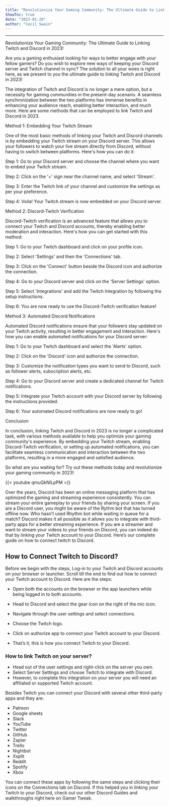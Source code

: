 ```yaml
---
title: "Revolutionize Your Gaming Community: The Ultimate Guide to Linking Twitch and Discord in 2023!"
ShowToc: true 
date: "2023-01-20"
author: "Cecil Swain"
---
```

*****
Revolutionize Your Gaming Community: The Ultimate Guide to Linking Twitch and Discord in 2023!

Are you a gaming enthusiast looking for ways to better engage with your fellow gamers? Do you wish to explore new ways of keeping your Discord server and Twitch channel in sync? The solution to all your woes is right here, as we present to you the ultimate guide to linking Twitch and Discord in 2023!

The integration of Twitch and Discord is no longer a mere option, but a necessity for gaming communities in the present-day scenario. A seamless synchronization between the two platforms has immense benefits in enhancing your audience reach, enabling better interaction, and much more. Here are some methods that can be employed to link Twitch and Discord in 2023.

Method 1: Embedding Your Twitch Stream

One of the most basic methods of linking your Twitch and Discord channels is by embedding your Twitch stream on your Discord server. This allows your followers to watch your live stream directly from Discord, without having to switch between platforms. Here's how you can do it:

Step 1: Go to your Discord server and choose the channel where you want to embed your Twitch stream.

Step 2: Click on the '+' sign near the channel name, and select 'Stream'.

Step 3: Enter the Twitch link of your channel and customize the settings as per your preference.

Step 4: Voila! Your Twitch stream is now embedded on your Discord server.

Method 2: Discord-Twitch Verification

Discord-Twitch verification is an advanced feature that allows you to connect your Twitch and Discord accounts, thereby enabling better moderation and interaction. Here's how you can get started with this method:

Step 1: Go to your Twitch dashboard and click on your profile icon.

Step 2: Select 'Settings' and then the 'Connections' tab.

Step 3: Click on the 'Connect' button beside the Discord icon and authorize the connection.

Step 4: Go to your Discord server and click on the 'Server Settings' option.

Step 5: Select 'Integrations' and add the Twitch Integration by following the setup instructions.

Step 6: You are now ready to use the Discord-Twitch verification feature!

Method 3: Automated Discord Notifications

Automated Discord notifications ensure that your followers stay updated on your Twitch activity, resulting in better engagement and interaction. Here's how you can enable automated notifications for your Discord server:

Step 1: Go to your Twitch dashboard and select the 'Alerts' option.

Step 2: Click on the 'Discord' icon and authorize the connection.

Step 3: Customize the notification types you want to send to Discord, such as follower alerts, subscription alerts, etc.

Step 4: Go to your Discord server and create a dedicated channel for Twitch notifications.

Step 5: Integrate your Twitch account with your Discord server by following the instructions provided.

Step 6: Your automated Discord notifications are now ready to go!

Conclusion

In conclusion, linking Twitch and Discord in 2023 is no longer a complicated task, with various methods available to help you optimize your gaming community's experience. By embedding your Twitch stream, enabling Discord-Twitch verification, or setting up automated notifications, you can facilitate seamless communication and interaction between the two platforms, resulting in a more engaged and satisfied audience.

So what are you waiting for? Try out these methods today and revolutionize your gaming community in 2023!

{{< youtube qmuQkNlLpPM >}} 



Over the years, Discord has been an online messaging platform that has optimized the gaming and streaming experience consistently. You can stream your entire gameplay to your friends by sharing your screen. If you are a Discord user, you might be aware of the Rythm bot that has turned offline now. Who hasn’t used Rhythm bot while waiting in queue for a match? Discord makes it all possible as it allows you to integrate with third-party apps for a better streaming experience. If you are a streamer and want to stream your videos to your friends on Discord, you can indeed do that by linking your Twitch account to your Discord. Here’s our complete guide on how to connect twitch to Discord.
 
## How to Connect Twitch to Discord?
 
Before we begin with the steps, Log-in to your Twitch and Discord accounts on your browser or launcher. Scroll till the end to find out how to connect your Twitch account to Discord. Here are the steps:
 
- Open both the accounts on the browser or the app launchers while being logged in to both accounts.
 - Head to Discord and select the gear icon on the right of the mic icon.
 - Navigate through the user settings and select connections.

 

 
- Choose the Twitch logo.

 
- Click on authorize app to connect your Twitch account to your Discord.

 
- That’s it, this is how you connect Twitch to your Discord.

 
### How to link Twitch on your server?
 
- Head out of the user settings and right-click on the server you own.
 - Select Server Settings and choose Twitch to integrate with Discord.
 - However, to complete this integration on your server you will need an affiliated or supported Twitch account.

 
Besides Twitch you can connect your Discord with several other third-party apps and they are:
 
- Patreon
 - Google sheets
 - Slack
 - YouTube
 - Twitter
 - GitHub
 - Zapier
 - Trello
 - Nightbot
 - Xsplit
 - Reddit
 - Spotify
 - Xbox

 
You can connect these apps by following the same steps and clicking their icons on the Connections tab on Discord. If this helped you in linking your Twitch to your Discord, check out our other Discord Guides and walkthroughs right here on Gamer Tweak.




